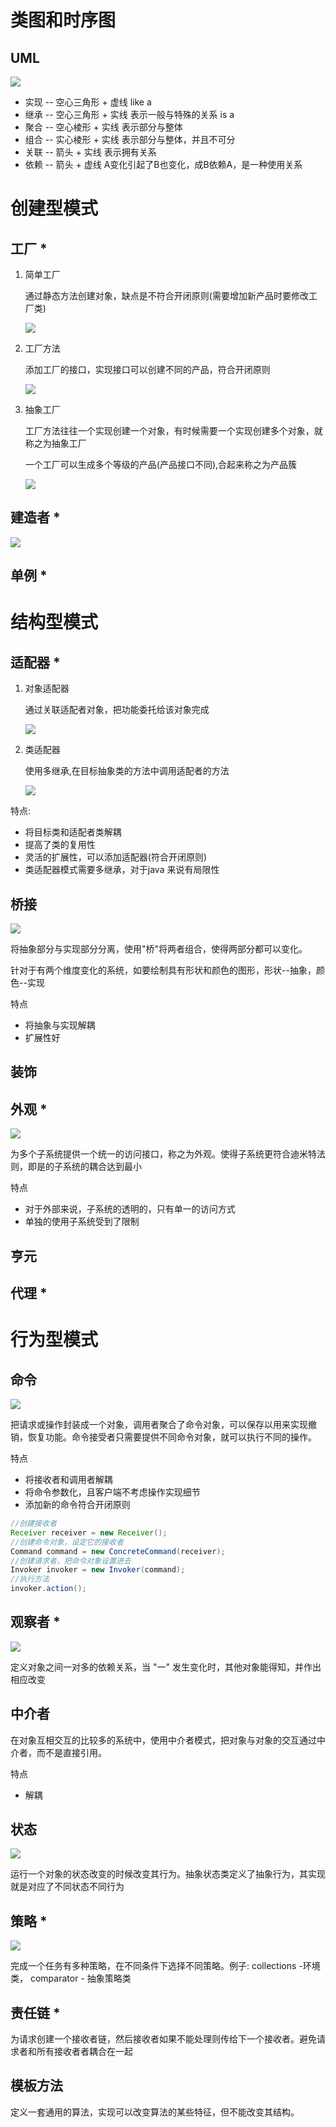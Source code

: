 # 类图和时序图

## UML

![](./img/uml.jpg)

- 实现 -- 空心三角形 + 虚线  like a
- 继承 -- 空心三角形 + 实线 表示一般与特殊的关系 is a
- 聚合 -- 空心棱形 + 实线 表示部分与整体
- 组合 -- 实心棱形 + 实线 表示部分与整体，并且不可分
- 关联 -- 箭头 + 实线 表示拥有关系
- 依赖 -- 箭头 + 虚线  A变化引起了B也变化，成B依赖A，是一种使用关系



# 创建型模式

## 工厂  *

1. 简单工厂

   通过静态方法创建对象，缺点是不符合开闭原则(需要增加新产品时要修改工厂类)

   ![](./img/SimpleFactory.jpg)

2. 工厂方法

   添加工厂的接口，实现接口可以创建不同的产品，符合开闭原则

   ![](./img/FactoryMethod.jpg)

3. 抽象工厂

   工厂方法往往一个实现创建一个对象，有时候需要一个实现创建多个对象，就称之为抽象工厂

   一个工厂可以生成多个等级的产品(产品接口不同),合起来称之为产品簇

   ![](./img/AbatractFactory.jpg)

## 建造者 *

![](./img/Builder.jpg)

## 单例 *



# 结构型模式

## 适配器 *

1. 对象适配器

   通过关联适配者对象，把功能委托给该对象完成

   ![](./img/Adapter.jpg)

2. 类适配器

   使用多继承,在目标抽象类的方法中调用适配者的方法

   ![](./img/Adapter_classModel.jpg)

特点:

- 将目标类和适配者类解耦
- 提高了类的复用性
- 灵活的扩展性，可以添加适配器(符合开闭原则)
- 类适配器模式需要多继承，对于java 来说有局限性

## 桥接

![](./img/Bridge.jpg)

将抽象部分与实现部分分离，使用"桥"将两者组合，使得两部分都可以变化。

针对于有两个维度变化的系统，如要绘制具有形状和颜色的图形，形状--抽象，颜色--实现

特点

- 将抽象与实现解耦
- 扩展性好

## 装饰

## 外观 *

![](./img/Facade.jpg)

为多个子系统提供一个统一的访问接口，称之为外观。使得子系统更符合迪米特法则，即是的子系统的耦合达到最小

特点

- 对于外部来说，子系统的透明的，只有单一的访问方式
- 单独的使用子系统受到了限制

## 亨元

## 代理 *

# 行为型模式

## 命令

![](./img/Command.jpg)

把请求或操作封装成一个对象，调用者聚合了命令对象，可以保存以用来实现撤销，恢复功能。命令接受者只需要提供不同命令对象，就可以执行不同的操作。

特点

- 将接收者和调用者解耦
- 将命令参数化，且客户端不考虑操作实现细节
- 添加新的命令符合开闭原则

```java
//创建接收者
Receiver receiver = new Receiver();
//创建命令对象，设定它的接收者
Command command = new ConcreteCommand(receiver);
//创建请求者，把命令对象设置进去
Invoker invoker = new Invoker(command);
//执行方法
invoker.action();
```



## 观察者 *

![](./img/Obeserver.jpg)

定义对象之间一对多的依赖关系，当 "一" 发生变化时，其他对象能得知，并作出相应改变 

## 中介者

在对象互相交互的比较多的系统中，使用中介者模式，把对象与对象的交互通过中介者，而不是直接引用。

特点

- 解耦

## 状态

![](./img/State.jpg)

运行一个对象的状态改变的时候改变其行为。抽象状态类定义了抽象行为，其实现就是对应了不同状态不同行为

## 策略 *

![](./img/Strategy.jpg)

完成一个任务有多种策略，在不同条件下选择不同策略。例子: collections -环境类， comparator - 抽象策略类

## 责任链 *

为请求创建一个接收者链，然后接收者如果不能处理则传给下一个接收者。避免请求者和所有接收者者耦合在一起

## 模板方法

定义一套通用的算法，实现可以改变算法的某些特征，但不能改变其结构。



